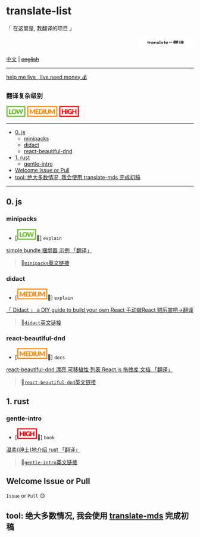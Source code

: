 # translate-list

「 在这里是, 我翻译的项目 」

<p align='right'><img style="width:30%;" src='./translate.PNG' alt='translate list'></p>

[中文](./readme.md) | ~~[english](./readme.en.md)~~

---

[help me live , live need money 💰](https://github.com/chinanf-boy/live-need-money)

### 翻译复杂级别

![low.svg](low.svg)
![medium.svg](medium.svg)
![high.svg](high.svg)


---

<!-- START doctoc generated TOC please keep comment here to allow auto update -->
<!-- DON'T EDIT THIS SECTION, INSTEAD RE-RUN doctoc TO UPDATE -->


- [0. js](#0-js)
  - [minipacks](#minipacks)
  - [didact](#didact)
  - [react-beautiful-dnd](#react-beautiful-dnd)
- [1. rust](#1-rust)
  - [gentle-intro](#gentle-intro)
- [Welcome Issue or Pull](#welcome-issue-or-pull)
- [tool: 绝大多数情况, 我会使用 translate-mds 完成初稿](#tool-%E7%BB%9D%E5%A4%A7%E5%A4%9A%E6%95%B0%E6%83%85%E5%86%B5-%E6%88%91%E4%BC%9A%E4%BD%BF%E7%94%A8-translate-mds-%E5%AE%8C%E6%88%90%E5%88%9D%E7%A8%BF)

<!-- END doctoc generated TOC please keep comment here to allow auto update -->

---

## 0. js

### minipacks 

- [![low](./low.svg)📖] `explain`

[simple bundle 捆绑器 示例 「翻译」](https://github.com/chinanf-boy/minipack-explain)

> 🔗[`minipacks`英文链接](https://github.com/ronami/minipack)

### didact 

- [![medium](./medium.svg)📖] `explain`

[「 Didact 」 a DIY guide to build your own React 手动做React 贼厉害吧->翻译](https://github.com/chinanf-boy/didact-explain)

> 🔗[`didact`英文链接](https://github.com/ronami/minipack)

### react-beautiful-dnd

- [![medium](./medium.svg)📖] `docs`

[react-beautiful-dnd 漂亮,可移植性 列表 React.js 拖拽库 文档 「翻译」](https://github.com/chinanf-boy/react-beautiful-dnd-zh)

> 🔗[`react-beautiful-dnd`英文链接](https://github.com/atlassian/react-beautiful-dnd)

## 1. rust

### gentle-intro 

- [![high](./high.svg)📖] `book`

[温柔{绅士}地介绍 rust 「翻译」](https://github.com/chinanf-boy/gentle-intro)

> 🔗[`gentle-intro`英文链接](https://github.com/stevedonovan/gentle-intro)


## Welcome Issue or Pull

`Issue` or `Pull` 😊

## tool: 绝大多数情况, 我会使用 [translate-mds](https://github.com/chinanf-boy/translate-mds) 完成初稿